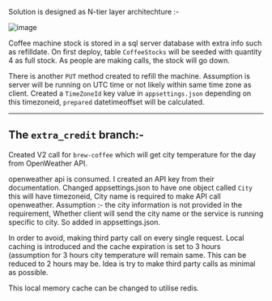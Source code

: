 Solution is designed as N-tier layer architechture :-

![image](https://github.com/user-attachments/assets/6fdab6cc-9854-487c-87e3-18bc930b2e5a)



Coffee machine stock is stored in a sql server database with extra info such as refilldate. On first deploy, table `CoffeeStocks` will be seeded with quantity 4 as full stock.
As people are making calls, the stock will go down. 

There is another `PUT` method created to refill the machine.
Assumption is server will be running on UTC time or not likely within same time zone as client. Created a `TimeZoneId` key value in `appsettings.json` depending on this timezoneid, 
`prepared` datetimeoffset will be calculated.

-------------------------------------

The `extra_credit` branch:- 
--------------------------------------
Created V2 call for `brew-coffee` which will get city temperature for the day from OpenWeather API.

openweather api is consumed. I created an API key from their documentation. Changed appsettings.json to have one object called `City` this will have timezoneid, City name is required to make API call openweather. Assumption :- the city information is not provided in the requirement, Whether client will send the city name or the service is running specific to city. 
So added in appsettings.json.

In order to avoid, making third party call on every single request. Local caching is introduced and the cache expiration is set to 3 hours (assumption for 3 hours city temperature will remain same.
This can be reduced to 2 hours may be. Idea is try to make third party calls as minimal as possible.

This local memory cache can be changed to utilise redis.

